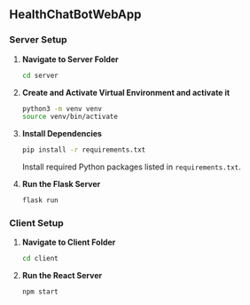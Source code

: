 ## HealthChatBotWebApp

### Server Setup

1. **Navigate to Server Folder**
   ```bash
   cd server
   ```

2. **Create and Activate Virtual Environment and activate it**
   ```bash
   python3 -m venv venv
   source venv/bin/activate
   ```

3. **Install Dependencies**
   ```bash
   pip install -r requirements.txt
   ```
   Install required Python packages listed in `requirements.txt`.
   
4. **Run the Flask Server**
   ```bash
   flask run
   ```

### Client Setup

1. **Navigate to Client Folder**
   ```bash
   cd client
   ``` 
2. **Run the React Server**
   ```bash
   npm start
   ```